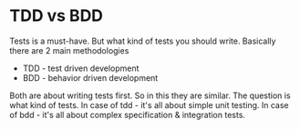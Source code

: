 # TDD vs BDD

Tests is a must-have. But what kind of tests you should write. Basically there are 2 main methodologies
* TDD - test driven development
* BDD - behavior driven development

Both are about writing tests first. So in this they are similar. The question is what kind of tests.
In case of tdd - it's all about simple unit testing.
In case of bdd - it's all about complex specification & integration tests.
